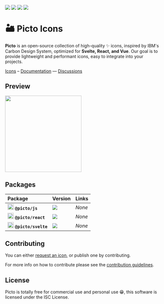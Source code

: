 ![](https://badgers.space/github/license/l0uigrange/picto?theme=tailwind)
![](https://badgers.space/github/checks/l0uigrange/picto?theme=tailwind)
![](https://badgers.space/github/contributors/l0uigrange/picto?theme=tailwind)
![](https://badgers.space/github/open-issues/l0uigrange/picto?theme=tailwind)

# 🏜️ Picto Icons

**Picto** is an open-source collection of high-quality ✨ icons, inspired by IBM's Carbon Design System, optimized for **Svelte, React, and Vue**. Our goal is to provide lightweight and performant icons, easy to integrate into your projects.

[Icons](https://picto.grangelouis.ch/icons) – [Documentation](https://picto.grangelouis.ch) — [Discussions](https://github.com/l0uigrange/picto/discussions)

## Preview
<img src="https://github.com/user-attachments/assets/bbf8b4c3-c4b5-4d5c-a641-d036f171fb6e" width="250" />

## Packages

| Package | Version | Links |
| :-------- | :------- | :--------- |
| <img src="https://lucide.dev/framework-logos/js.svg" alt="JS logo" width="20" /> **`@picto/js`** | ![](https://badgers.space/npm/version/picto/js?theme=tailwind) | _None_ |
| <img src="https://lucide.dev/framework-logos/react.svg" alt="React logo" width="20" /> **`@picto/react`** | ![](https://badgers.space/npm/version/picto/js?theme=tailwind) | _None_ | 
| <img src="https://lucide.dev/framework-logos/svelte.svg" alt="Svelte logo" width="20" /> **`@picto/svelte`** | ![](https://badgers.space/npm/version/picto/js?theme=tailwind) | _None_ |

## Contributing

You can either [request an icon](https://github.com/l0uisgrange/picto/issues/new), or publish one by contributing.

For more info on how to contribute please see the [contribution guidelines](CONTRIBUTING.md).

## License

Picto is totally free for commercial use and personal use 😁, this software is licensed under the ISC License.
